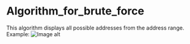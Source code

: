 # Algorithm_for_brute_force
This algorithm displays all possible addresses from the address range.
Example:
![Image alt](https://github.com/{LizardRoot}/{Algorithm_for_brute_force}/raw/{master}/{Algorithm_for_brute_force}/Ex.png)
